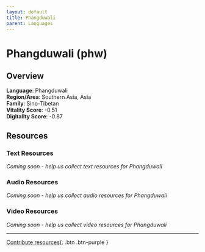 ```yaml
---
layout: default
title: Phangduwali
parent: Languages
---
```


# Phangduwali (phw)

## Overview

**Language**: Phangduwali  
**Region/Area**: Southern Asia, Asia  
**Family**: Sino-Tibetan  
**Vitality Score**: -0.51  
**Digitality Score**: -0.87  

## Resources

### Text Resources
*Coming soon - help us collect text resources for Phangduwali*

### Audio Resources
*Coming soon - help us collect audio resources for Phangduwali*

### Video Resources
*Coming soon - help us collect video resources for Phangduwali*

---

[Contribute resources](https://fairtrain.github.io/){: .btn .btn-purple }

